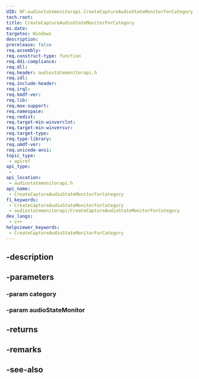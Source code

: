 ```yaml
---
UID: NF:audiostatemonitorapi.CreateCaptureAudioStateMonitorForCategory
tech.root: 
title: CreateCaptureAudioStateMonitorForCategory
ms.date: 
targetos: Windows
description: 
prerelease: false
req.assembly: 
req.construct-type: function
req.ddi-compliance: 
req.dll: 
req.header: audiostatemonitorapi.h
req.idl: 
req.include-header: 
req.irql: 
req.kmdf-ver: 
req.lib: 
req.max-support: 
req.namespace: 
req.redist: 
req.target-min-winverclnt: 
req.target-min-winversvr: 
req.target-type: 
req.type-library: 
req.umdf-ver: 
req.unicode-ansi: 
topic_type:
 - apiref
api_type:
 - 
api_location:
 - audiostatemonitorapi.h
api_name:
 - CreateCaptureAudioStateMonitorForCategory
f1_keywords:
 - CreateCaptureAudioStateMonitorForCategory
 - audiostatemonitorapi/CreateCaptureAudioStateMonitorForCategory
dev_langs:
 - c++
helpviewer_keywords:
 - CreateCaptureAudioStateMonitorForCategory
---
```


## -description

## -parameters

### -param category

### -param audioStateMonitor

## -returns

## -remarks

## -see-also

